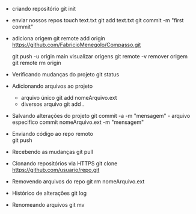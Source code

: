 - criando repositório
    git init

- enviar nossos repos
    touch text.txt
    git add text.txt
    git commit -m "first commit"
- adiciona origem
    git remote add origin https://github.com/FabricioMenegolo/Compasso.git
    
    git push -u origin main
            visualizar origens
            git remote -v
        remover origem
            git remote rm origin

- Verificando mudanças do projeto
    git status

- Adicionando arquivos ao projeto
    - arquivo único
        git add nomeArquivo.ext
    - diversos arquivo
        git add .

- Salvando alterações do projeto
    git commit -a -m "mensagem"
        - arquivo especifico
            commit nomeArquivo.ext -m "mensagem"
            
- Enviando código ao repo remoto    
    git push

- Recebendo as mudanças
    git pull

- Clonando repositórios via HTTPS
    git clone https://github.com/usuario/repo.git

- Removendo arquivos do repo
    git rm nomeArquivo.ext

- Histórico de alterações
    git log

- Renomeando arquivos
    git mv